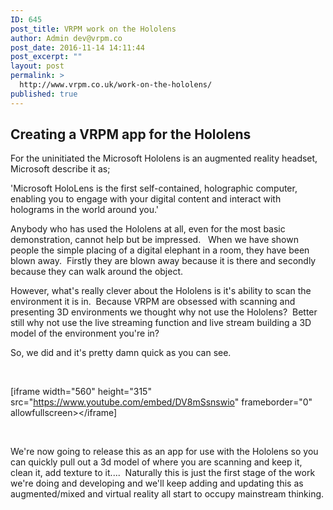 ```yaml
---
ID: 645
post_title: VRPM work on the Hololens
author: Admin dev@vrpm.co
post_date: 2016-11-14 14:11:44
post_excerpt: ""
layout: post
permalink: >
  http://www.vrpm.co.uk/work-on-the-hololens/
published: true
---
```

<h2>Creating a VRPM app for the Hololens</h2>
For the uninitiated the Microsoft Hololens is an augmented reality headset, Microsoft describe it as;

'Microsoft HoloLens is the first self-contained, holographic computer, enabling you to engage with your digital content and interact with holograms in the world around you.'

Anybody who has used the Hololens at all, even for the most basic demonstration, cannot help but be impressed.   When we have shown people the simple placing of a digital elephant in a room, they have been blown away.  Firstly they are blown away because it is there and secondly because they can walk around the object.

However, what's really clever about the Hololens is it's ability to scan the environment it is in.  Because VRPM are obsessed with scanning and presenting 3D environments we thought why not use the Hololens?  Better still why not use the live streaming function and live stream building a 3D model of the environment you're in?

So, we did and it's pretty damn quick as you can see.

&nbsp;

[iframe width="560" height="315" src="https://www.youtube.com/embed/DV8mSsnswio" frameborder="0" allowfullscreen&gt;&lt;/iframe]

&nbsp;

We're now going to release this as an app for use with the Hololens so you can quickly pull out a 3d model of where you are scanning and keep it, clean it, add texture to it....  Naturally this is just the first stage of the work we're doing and developing and we'll keep adding and updating this as augmented/mixed and virtual reality all start to occupy mainstream thinking.

&nbsp;